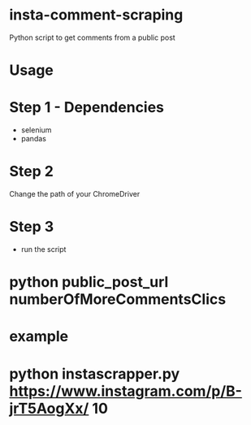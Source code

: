 # insta-comment-scraping
Python script to get comments from a public post

# Usage

# Step 1 - Dependencies
- selenium
- pandas

# Step 2 
Change the path of your ChromeDriver

# Step 3
- run the script
# python public_post_url numberOfMoreCommentsClics

# example

# python instascrapper.py https://www.instagram.com/p/B-jrT5AogXx/ 10



